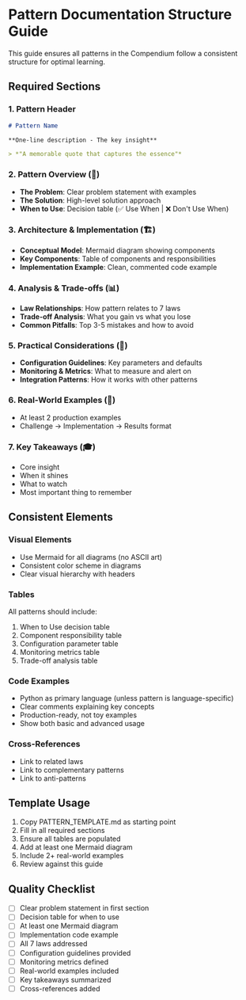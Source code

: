 # Pattern Documentation Structure Guide

This guide ensures all patterns in the Compendium follow a consistent structure for optimal learning.

## Required Sections

### 1. Pattern Header
```markdown
# Pattern Name

**One-line description - The key insight**

> *"A memorable quote that captures the essence"*
```

### 2. Pattern Overview (🎯)
- **The Problem**: Clear problem statement with examples
- **The Solution**: High-level solution approach
- **When to Use**: Decision table (✅ Use When | ❌ Don't Use When)

### 3. Architecture & Implementation (🏗️)
- **Conceptual Model**: Mermaid diagram showing components
- **Key Components**: Table of components and responsibilities
- **Implementation Example**: Clean, commented code example

### 4. Analysis & Trade-offs (📊)
- **Law Relationships**: How pattern relates to 7 laws
- **Trade-off Analysis**: What you gain vs what you lose
- **Common Pitfalls**: Top 3-5 mistakes and how to avoid

### 5. Practical Considerations (🔧)
- **Configuration Guidelines**: Key parameters and defaults
- **Monitoring & Metrics**: What to measure and alert on
- **Integration Patterns**: How it works with other patterns

### 6. Real-World Examples (🚀)
- At least 2 production examples
- Challenge → Implementation → Results format

### 7. Key Takeaways (🎓)
- Core insight
- When it shines
- What to watch
- Most important thing to remember

## Consistent Elements

### Visual Elements
- Use Mermaid for all diagrams (no ASCII art)
- Consistent color scheme in diagrams
- Clear visual hierarchy with headers

### Tables
All patterns should include:
1. When to Use decision table
2. Component responsibility table
3. Configuration parameter table
4. Monitoring metrics table
5. Trade-off analysis table

### Code Examples
- Python as primary language (unless pattern is language-specific)
- Clear comments explaining key concepts
- Production-ready, not toy examples
- Show both basic and advanced usage

### Cross-References
- Link to related laws
- Link to complementary patterns
- Link to anti-patterns

## Template Usage

1. Copy PATTERN_TEMPLATE.md as starting point
2. Fill in all required sections
3. Ensure all tables are populated
4. Add at least one Mermaid diagram
5. Include 2+ real-world examples
6. Review against this guide

## Quality Checklist

- [ ] Clear problem statement in first section
- [ ] Decision table for when to use
- [ ] At least one Mermaid diagram
- [ ] Implementation code example
- [ ] All 7 laws addressed
- [ ] Configuration guidelines provided
- [ ] Monitoring metrics defined
- [ ] Real-world examples included
- [ ] Key takeaways summarized
- [ ] Cross-references added